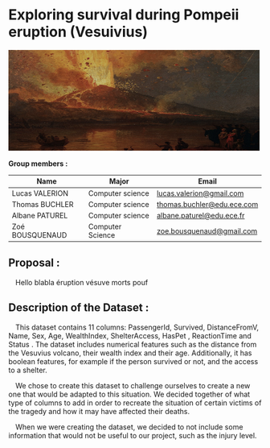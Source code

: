 # Exploring survival during Pompeii eruption (Vesuivius)
<img src="./images/vesuve.png" alt="Vésuve" width="500" height="200">

**Group members :**

|        Name       |        Major           |        Email              |         
|-------------------|------------------------|---------------------------|
| Lucas VALERION    | Computer science       |lucas.valerion@gmail.com   |
| Thomas BUCHLER    | Computer science       |thomas.buchler@edu.ece.com |
| Albane PATUREL    | Computer science       |albane.paturel@edu.ece.fr  |
| Zoé BOUSQUENAUD   | Computer Science       |zoe.bousquenaud@gmail.com  |


## **Proposal :**

&emsp;Hello blabla éruption vésuve morts pouf

## **Description of the Dataset :**

&emsp;This dataset contains 11 columns: PassengerId, Survived, DistanceFromV, Name, Sex, Age, WealthIndex, ShelterAccess, HasPet , ReactionTime and Status . The dataset includes numerical features such as the distance from the Vesuvius volcano, their wealth index and their age. Additionally, it has boolean features, for example if the person survived or not, and the access to a shelter.

&emsp;We chose to create this dataset to challenge ourselves to create a new one that would be adapted to this situation. We decided together of what type of columns to add in order to recreate the situation of certain victims of the tragedy and how it may have affected their deaths.

&emsp;When we were creating the dataset, we decided to not include some information that would not be useful to our project, such as the injury level.


